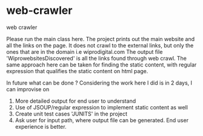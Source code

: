 # web-crawler
web crawler

Please run the main class here. The project prints out the main website and all the links on the page. It does not crawl to the external links,
but only the ones that are in the domain i.e wiprodigital.com
The output file 'WiprowebsitesDiscovered' is all the links found through web crawl. The same approach here can be taken for finding the static content, with regular expression that
qualifies the static content on html page.

In future what can be done ?
Considering the work here I did is in 2 days, I can improvise on 
1. More detailed output for end user to understand
2. Use of JSOUP/regular expression to implement static content as well
3. Create unit test cases 'JUNITS' in the project
4. Ask user for input path, where output file can be generated. End user experience is better.  


